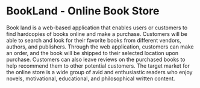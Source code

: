 # BookLand - Online Book Store

Book land is a web-based application that enables users or customers to find hardcopies of books online and make a purchase. Customers will be able to search and look for their favorite books from different vendors, authors, and publishers. Through the web application, customers can make an order, and the book will be shipped to their selected location upon purchase. Customers can also leave reviews on the purchased books to help recommend them to other potential customers. The target market for the online store is a wide group of avid and enthusiastic readers who enjoy novels, motivational, educational, and philosophical written content.
